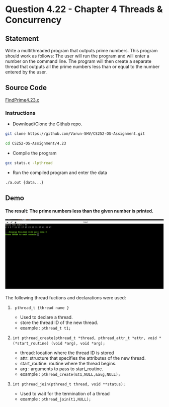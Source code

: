# Question 4.22 - Chapter 4 Threads & Concurrency

## Statement

<p>Write a multithreaded program that outputs prime numbers. This program
should work as follows: The user will run the program and will
enter a number on the command line. The program will then create a
separate thread that outputs all the prime numbers less than or equal to
the number entered by the user.

## Source Code

[FindPrime4.23.c](https://github.com/Varun-SHV/CS252-OS-Assignment/blob/main/4.23/FindPrime.c)

### Instructions

-   Download/Clone the Github repo.

```sh
git clone https://github.com/Varun-SHV/CS252-OS-Assignment.git
```

```sh
cd CS252-OS-Assignment/4.23
```

-   Compile the program

```sh
gcc stats.c -lpthread
```

-   Run the compiled program and enter the data

```sh
./a.out {data...}
```

## Demo

#### The result: The prime numbers less than the given number is printed.

![DEMO](DEMO.png)

The following thread fuctions and declarations were used:

1. ` pthread_t {thread name }`

    - Used to declare a thread.
    - store the thread ID of the new thread.
    - example : `pthread_t t1;`

2. `int pthread_create(pthread_t *thread, pthread_attr_t *attr, void *(*start_routine) (void *arg), void *arg);`

    - thread: location where the thread ID is stored
    - attr: structure that specifies the attributes of the new thread.
    - start_routine: routine where the thread begins.
    - arg : arguments to pass to start_routine.
    - example : `pthread_create(&t1,NULL,&avg,NULL);`

3. `int pthread_join(pthread_t thread, void **status);`

    - Used to wait for the termination of a thread
    - example : `pthread_join(t1,NULL);`
